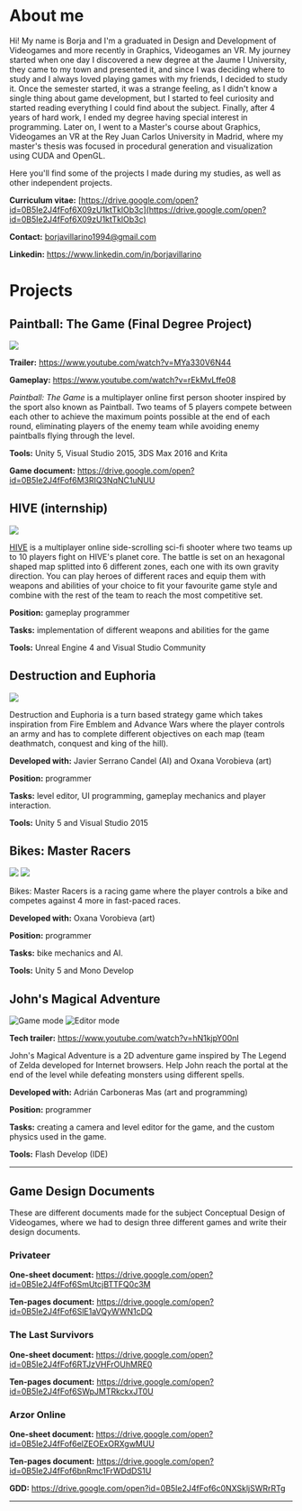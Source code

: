 # About me

Hi! My name is Borja and I'm a graduated in Design and Development of Videogames and more recently in Graphics, Videogames an VR. My journey started when one day I discovered a new degree at the Jaume I University, they came to my town and presented it, and since I was deciding where to study and I always loved playing games with my friends, I decided to study it. Once the semester started, it was a strange feeling, as I didn't know a single thing about game development, but I started to feel curiosity and started reading everything I could find about the subject. Finally, after 4 years of hard work, I ended my degree having special interest in programming. Later on, I went to a Master's course about Graphics, Videogames an VR at the Rey Juan Carlos University in Madrid, where my master's thesis was focused in procedural generation and visualization using CUDA and OpenGL.

Here you'll find some of the projects I made during my studies, as well as other independent projects.


**Curriculum vitae:** [https://drive.google.com/open?id=0B5Ie2J4fFof6X09zU1ktTklOb3c](https://drive.google.com/open?id=0B5Ie2J4fFof6X09zU1ktTklOb3c)

**Contact:** borjavillarino1994@gmail.com

**Linkedin:** https://www.linkedin.com/in/borjavillarino

# Projects
## Paintball: The Game (Final Degree Project)
![](http://i.imgur.com/8Vt8XE6.png)

**Trailer:** https://www.youtube.com/watch?v=MYa330V6N44

**Gameplay:** https://www.youtube.com/watch?v=rEkMvLffe08

*Paintball: The Game* is a multiplayer online first person shooter inspired by the sport also known as Paintball. Two teams of 5 players compete between each other to achieve the maximum points possible at the end of each round, eliminating players of the enemy team while avoiding enemy paintballs flying through the level.

**Tools:** Unity 5, Visual Studio 2015, 3DS Max 2016 and Krita

**Game document:** https://drive.google.com/open?id=0B5Ie2J4fFof6M3RIQ3NqNC1uNUU

## HIVE (internship)
![](http://images.akamai.steamusercontent.com/ugc/455235530359170660/8DFE2FA74B8D5EE424E336D9A03CFA6338412D9F/)

[HIVE](https://steamcommunity.com/sharedfiles/filedetails/?id=655839737) is a multiplayer online side-scrolling sci-fi shooter where two teams up to 10 players fight on HIVE's planet core. The battle is set on an hexagonal shaped map splitted into 6 different zones, each one with its own gravity direction. You can play heroes of different races and equip them with weapons and abilities of your choice to fit your favourite game style and combine with the rest of the team to reach the most competitive set.

**Position:** gameplay programmer

**Tasks:** implementation of different weapons and abilities for the game

**Tools:** Unreal Engine 4 and Visual Studio Community

## Destruction and Euphoria
![](http://i.imgur.com/yrFddnb.jpg)

Destruction and Euphoria is a turn based strategy game which takes inspiration from Fire Emblem and Advance Wars where the player controls an army and has to complete different objectives on each map (team deathmatch, conquest and king of the hill).

**Developed with:** Javier Serrano Candel (AI) and Oxana Vorobieva (art)

**Position:** programmer

**Tasks:** level editor, UI programming, gameplay mechanics and player interaction.

**Tools:** Unity 5 and Visual Studio 2015

## Bikes: Master Racers
![](http://i.imgur.com/CUG6nhy.jpg)
![](http://i.imgur.com/xGHQDbx.jpg)

Bikes: Master Racers is a racing game where the player controls a bike and competes against 4 more in fast-paced races.

**Developed with:** Oxana Vorobieva (art)

**Position:** programmer

**Tasks:** bike mechanics and AI.

**Tools:** Unity 5 and Mono Develop

## John's Magical Adventure
![Game mode](http://i.imgur.com/lm0tvwq.png)
![Editor mode](http://i.imgur.com/NgmjYyc.png)

**Tech trailer:** https://www.youtube.com/watch?v=hN1kjpY00nI

John's Magical Adventure is a 2D adventure game inspired by The Legend of Zelda developed for Internet browsers. Help John reach the portal at the end of the level while defeating monsters using different spells.

**Developed with:** Adrián Carboneras Mas (art and programming)

**Position:** programmer

**Tasks:** creating a camera and level editor for the game, and the custom physics used in the game.

**Tools:** Flash Develop (IDE)

***

## Game Design Documents

These are different documents made for the subject Conceptual Design of Videogames, where we had to design three different games and write their design documents.

### Privateer

**One-sheet document:** https://drive.google.com/open?id=0B5Ie2J4fFof6SmUtcjBTTFQ0c3M

**Ten-pages document:** https://drive.google.com/open?id=0B5Ie2J4fFof6SlE1aVQyWWN1cDQ

### The Last Survivors

**One-sheet document:** https://drive.google.com/open?id=0B5Ie2J4fFof6RTJzVHFrOUhMRE0

**Ten-pages document:** https://drive.google.com/open?id=0B5Ie2J4fFof6SWpJMTRkckxJT0U

### Arzor Online

**One-sheet document:** https://drive.google.com/open?id=0B5Ie2J4fFof6elZEOExORXgwMUU

**Ten-pages document:** https://drive.google.com/open?id=0B5Ie2J4fFof6bnRmc1FrWDdDS1U

**GDD:** https://drive.google.com/open?id=0B5Ie2J4fFof6c0NXSkljSWRrRTg

***

